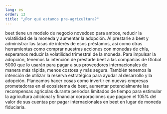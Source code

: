 ```yaml
---
lang: es
order: 13
title: "¿Por qué estamos pre-agricultura?"
---
```


beet tiene un modelo de negocio novedoso para ambos, reducir la volatilidad de la moneda y aumentar la adopción. Al prestarle a beet y administrar las tasas de interés de esos préstamos, así como otras herramientas como comprar nuestras acciones con monedas de chía, esperamos reducir la volatilidad trimestral de la moneda. Para impulsar la adopción, tenemos la intención de prestarle beet a las compañías de Global 5000 que lo usarán para pagar a sus proveedores internacionales de manera más rápida, menos costosa y más segura. También tenemos la intención de utilizar la reserva estratégica para ayudar al desarrollo y la adopción. Planeamos hacer cosas como invertir en nuevas empresas prometedoras en el ecosistema de beet, aumentar potencialmente las recompensas agrícolas durante períodos limitados de tiempo para estimular la agricultura adicional y financiar corporaciones que paguen el 105% del valor de sus cuentas por pagar internacionales en beet en lugar de moneda fiduciaria.
